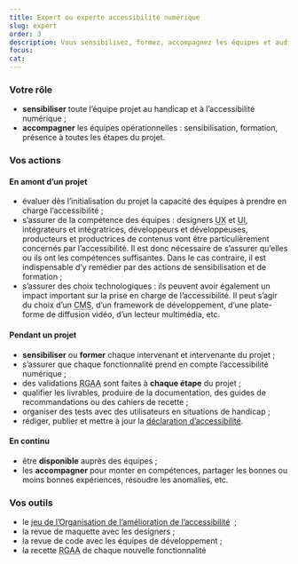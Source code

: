 ```yaml
---
title: Expert ou experte accessibilité numérique
slug: expert
order: 3
description: Vous sensibilisez, formez, accompagnez les équipes et auditez les sites et applications web
focus:
cat: 
---
```


### Votre rôle

* **sensibiliser** toute l’équipe projet au handicap et à l’accessibilité numérique ;
* **accompagner** les équipes opérationnelles : sensibilisation, formation, présence à toutes les étapes du projet.

### Vos actions 

#### En amont d’un projet

* évaluer dès l’initialisation du projet la capacité des équipes à prendre en charge l’accessibilité ;
* s’assurer de la compétence des équipes : designers <abbr title="User experience" lang="en">UX</abbr> et <abbr title="User interface" lang="en">UI</abbr>, intégrateurs et intégratrices, développeurs et développeuses, producteurs et productrices de contenus vont être particulièrement concernés par l’accessibilité. Il est donc nécessaire de s’assurer qu’elles ou ils ont les compétences suffisantes. Dans le cas contraire, il est indispensable d’y remédier par des actions de sensibilisation et de formation ;
* s’assurer des choix technologiques : ils peuvent avoir également un impact important sur la prise en charge de l’accessibilité. Il peut s’agir du choix d’un <abbr title="Système de gestion de contenu">CMS</abbr>, d’un framework de développement, d’une plate-forme de diffusion vidéo, d’un lecteur multimédia, etc. 

#### Pendant un projet

* **sensibiliser** ou **former** chaque intervenant et intervenante du projet ;
* s’assurer que chaque fonctionnalité prend en compte l’accessibilité numérique ;
* des validations <abbr title="Référentiel général d’amélioration de l’accessibilité">RGAA</abbr> sont faites à **chaque étape** du projet ;
* qualifier les livrables, produire de la documentation, des guides de recommandations ou des cahiers de recette ;
* organiser des tests avec des utilisateurs en situations de handicap ;
* rédiger, publier et mettre à jour la [déclaration d’accessibilité](/outils/exemple-declaration-accessibilite/).

#### En continu

* être **disponible** auprès des équipes ;
* les **accompagner** pour monter en compétences, partager les bonnes ou moins bonnes expériences, résoudre les anomalies, etc.

### Vos outils

* le [jeu de l’Organisation de l’amélioration de l’accessibilité](/outils/jeu-de-oaa/)  ;
* la revue de maquette avec les designers ;
* la revue de code avec les équipes de développement ;
* la recette <abbr title="Référentiel général d’amélioration de l’accessibilité">RGAA</abbr> de chaque nouvelle fonctionnalité
